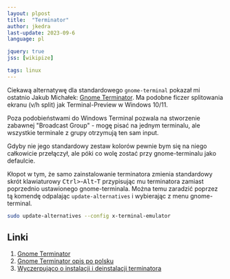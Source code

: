 ```yaml
---
layout: plpost
title:  "Terminator"
author: jkedra
last-update: 2023-09-6
language: pl

jquery: true
jss: [wikipize]

tags: linux
---
```


Ciekawą alternatywę dla standardowego `gnome-terminal` pokazał mi
ostatnio Jakub Michałek: [Gnome Terminator][1]. Ma podobne ficzer
splitowania ekranu (v/h split) jak Terminal-Preview w Windows 10/11.

Poza podobieństwami do Windows Terminal pozwala na stworzenie zabawnej
"Broadcast Group" - mogę pisać na jednym terminalu, ale wszystkie terminale
z grupy otrzymują ten sam input.

Gdyby nie jego standardowy zestaw kolorów pewnie bym się na niego
całkowicie przełączył, ale póki co wolę zostać przy gnome-terminalu jako
defaulcie.

Kłopot w tym, że samo zainstalowanie terminatora zmienia standardowy
skrót klawiaturowy <kbd>Ctrl></kbd>-<kbd>Alt</kbd>-<kbd>T</kbd>
przypisując mu terminatora zamiast poprzednio ustawionego gnome-terminala.
Można temu zaradzić poprzez tą komendę odpalając `update-alternatives`
i wybierając z menu gnome-terminal.

```bash
sudo update-alternatives --config x-terminal-emulator
```

## Linki
1. [Gnome Terminator][1]
2. [Gnome Terminator opis po polsku][2]
3. [Wyczerpująco o instalacji i deinstalacji terminatora][3]

[1]: https://gnome-terminator.readthedocs.io/en/latest/#
[2]: https://pl.euro-linux.com/blog/terminator-efektywny-i-prosty-emulator-terminala/
[3]: https://linux.how2shout.com/install-terminator-terminal-emulator-in-ubuntu-22-04-lts/


